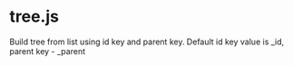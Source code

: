 # tree.js
Build tree from list using id key and parent key. Default id key value is \_id, parent key - \_parent
